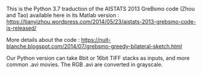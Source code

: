 
This is the Python 3.7 traduction of the AISTATS 2013 GreBsmo code (Zhou and Tao) available here in its Matlab version : 
https://tianyizhou.wordpress.com/2014/05/23/aistats-2013-grebsmo-code-is-released/

More details about the code : 
https://nuit-blanche.blogspot.com/2014/07/grebsmo-greedy-bilateral-sketch.html

Our Python version can take 8bit or 16bit TIFF stacks as inputs, and more common .avi movies.
The RGB .avi are converted in grayscale.

